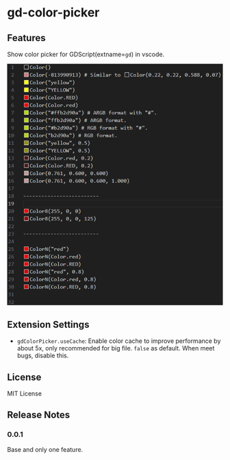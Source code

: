 # gd-color-picker

## Features

Show color picker for GDScript(extname=`gd`) in vscode.

![gd-color-picker](assets/colorpicker_for_gdscript.png)

## Extension Settings

* `gdColorPicker.useCache`: Enable color cache to improve performance by about 5x, only recommended for big file. `false` as default. When meet bugs, disable this.

## License
MIT License

## Release Notes

### 0.0.1
Base and only one feature.
